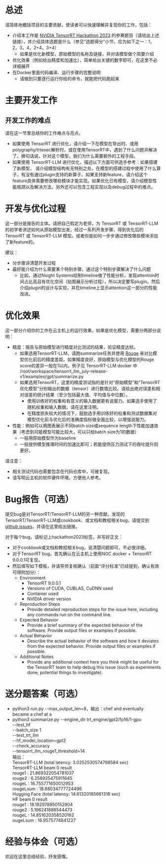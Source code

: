 # 总述

请简练地概括项目的主要贡献，使读者可以快速理解并复现你的工作，包括：

- 介绍本工作是 [NVIDIA TensorRT Hackathon 2023](https://github.com/NVIDIA/trt-samples-for-hackathon-cn/tree/master/Hackathon2023) 的参赛题目（请给出上述链接），并介绍具体选题是什么（参见“选题得分”小节，应为如下之一：1，2，3，4，2+4，3+4）
    - 如果是优化新模型，原始模型的名称及链接，并对该模型做个简要介绍
- 优化效果（例如给出精度和加速比），简单给出关键的数字即可，在这里不必详细展开
- 在Docker里面代码编译、运行步骤的完整说明
  - 请做到只要逐行运行你给的命令，就能把代码跑起来

# 主要开发工作

## 开发工作的难点

请在这一节里总结你的工作难点与亮点。
- 如果使用 TensorRT 进行优化，请介绍一下在模型在导出时、或用polygraphy/trtexec解析时，或在使用TensorRT中，遇到了什么问题并解决了。换句话说，针对这个模型，我们为什么需要额外的工程手段。
- 如果使用 TensorRT-LLM 进行优化，描述以下方面可供选手参考：如果搭建了新模型， 请介绍模型结构有无特别之处，在模型的搭建过程中使用了什么算子，有没有通过plugin支持的新算子。如果支持新feature，请介绍这个feature具体需要修改哪些模块才能实现。如果优化已有模型，请介绍模型性能瓶颈以及解决方法。另外还可以包含工程实现以及debug过程中的难点。

# 开发与优化过程

这一部分是报告的主体。请把自己假定为老师，为 TensorRT 或 TensorRT-LLM 的初学者讲述如何从原始模型出发，经过一系列开发步骤，得到优化后的 TensorRT 或 TensorRT-LLM 模型。或者你是如何一步步通过修改哪些模块添加了新feature的。

建议：

- 分步骤讲清楚开发过程
- 最好能介绍为什么需要某个特别步骤，通过这个特别步骤解决了什么问题
  - 比如，通过Nsight Systems绘制timeline做了性能分析，发现attention时间占比高且有优化空间（贴图展示分析过程），所以决定要写plugin。然后介绍plugin的设计与实现，并在timeline上显示attention这一部分的性能改进。

# 优化效果

这一部分介绍你的工作在云主机上的运行效果。如果是优化模型，需要分两部分说明：

- 精度：报告与原始模型进行精度对比测试的结果，验证精度达标。
  - 如果选用TensorRT-LLM，请跑summarize任务并使用 [Rouge](https://huggingface.co/spaces/evaluate-metric/rouge) 来对比模型优化前后的精度差距。如果精度良好，原始模型与优化模型的Rouge score的差异一般在1以内。例子见 TensorRT-LLM docker 中 /root/workspace/tensorrt_llm_july-release-v1/examples/gpt/summarize.py
  - 如果选用TensorRT，这里的精度测试指的是针对“原始模型”和“TensorRT优化模型”分别输出的数据（tensor）进行数值比较。请给出绝对误差和相对误差的统计结果（至少包括最大值、平均值与中位数）。
    - 使用训练好的权重和有意义的输入数据更有说服力。如果选手使用了随机权重和输入数据，请在这里注明。
    - 在精度损失较大的情况下，鼓励选手用训练好的权重和测试数据集对模型优化前与优化后的准确度指标做全面比较，以增强说服力。
- 性能：例如可以用图表展示不同batch size或sequence length下性能加速效果（考虑到可能模型可能比较大，可以只给batch size为1的数据）
  - 一般用原始模型作为baseline
  - 一般提供模型推理时间的加速比即可；若能提供压力测试下的吞吐提升则更好。

请注意：

- 相关测试代码也需要包含在代码仓库中，可被复现。
- 请写明云主机的软件硬件环境，方便他人参考。

# Bug报告（可选）

提交bug是对TensorRT/TensorRT-LLM的另一种贡献。发现的TensorRT/TensorRT-LLM或cookbook、或文档和教程相关bug，请提交到[github issues](https://github.com/NVIDIA/trt-samples-for-hackathon-cn/issues)，并请在这里给出链接。  

对于每个bug，请标记上hackathon2023标签，并写好正文：

- 对于cookbook或文档和教程相关bug，说清楚问题即可，不必很详细。
- 对于TensorRT bug，首先确认在云主机上使用NGC docker + TensorRT 9.0.0.1可复现。
- 然后填写如下模板，并请导师复核确认（前面“评分标准”已经提到，确认有效可得附加分）：
  - Environment
    - TensorRT 9.0.0.1
    - Versions of CUDA, CUBLAS, CuDNN used
    - Container used
    - NVIDIA driver version
  - Reproduction Steps
    - Provide detailed reproduction steps for the issue here, including any commands run on the command line.
  - Expected Behavior
    - Provide a brief summary of the expected behavior of the software. Provide output files or examples if possible.
  - Actual Behavior
    - Describe the actual behavior of the software and how it deviates from the expected behavior. Provide output files or examples if possible.
  - Additional Notes
    - Provide any additional context here you think might be useful for the TensorRT team to help debug this issue (such as experiments done, potential things to investigate).

# 送分题答案（可选）

- python3 run.py --max_output_len=8，输出：chef and eventually became a chef at a
- python3 summarize.py --engine_dir trt_engine/gpt2/fp16/1-gpu \
                     --test_hf \
                     --batch_size 1 \
                     --test_trt_llm \
                     --hf_model_location=gpt2 \
                     --check_accuracy \
                     --tensorrt_llm_rouge1_threshold=14  
  输出：  
  TensorRT-LLM (total latency: 3.0252530574798584 sec)  
  TensorRT-LLM beam 0 result  
  rouge1 : 21.869322054781037  
  rouge2 : 6.258925475911645  
  rougeL : 16.755771650012953  
  rougeLsum : 18.68034777724496  
  Hugging Face (total latency: 14.61320185661316 sec)  
  HF beam 0 result  
  rouge1 : 18.182978950152904  
  rouge2 : 5.166241888544473  
  rougeL : 14.851620358520162  
  ougeLsum : 16.9575774841227

# 经验与体会（可选）

欢迎在这里总结经验，抒发感慨。